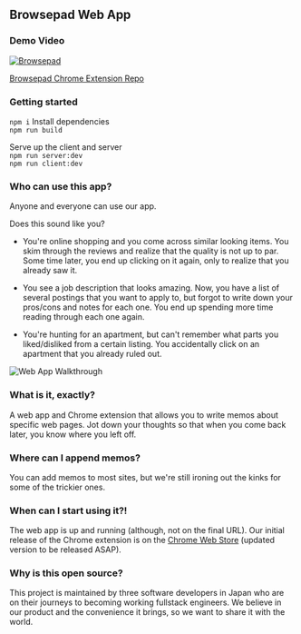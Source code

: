 ## Browsepad Web App

### Demo Video

[![Browsepad](https://i.imgur.com/AVBMYfl.png)](https://youtu.be/Gh2YLf-1mgM?t=338)

<a href="https://github.com/Cury-Sohoni-Lau/browsepad-extension">Browsepad Chrome Extension Repo</a>

### Getting started

`npm i` Install dependencies <br />
`npm run build` <br />

Serve up the client and server <br />
`npm run server:dev` <br />
`npm run client:dev` 

### Who can use this app?
Anyone and everyone can use our app.

Does this sound like you?

- You're online shopping and you come across similar looking items.  You skim through the reviews and realize that the quality is not up to par. Some time later, you end up clicking on it again, only to realize that you already saw it. 

- You see a job description that looks amazing. Now, you have a list of several postings that you want to apply to, but forgot to write down your pros/cons and notes for each one. You end up spending more time reading through each one again. 

- You're hunting for an apartment, but can't remember what parts you liked/disliked from a certain listing. You accidentally click on an apartment that you already ruled out.

![Web App Walkthrough](app-walkthrough.gif)

### What is it, exactly?
A web app and Chrome extension that allows you to write memos about specific web pages. Jot down your thoughts so that when you come back later, you know where you left off. 

### Where can I append memos? 
You can add memos to most sites, but we're still ironing out the kinks for some of the trickier ones. 

### When can I start using it?!
The web app is up and running (although, not on the final URL). Our initial release of the Chrome extension is on the <a href="https://chrome.google.com/webstore/detail/browsepad-extension/efeaahemcgmapoodfaniiginekegkllj">Chrome Web Store</a> (updated version to be released ASAP).

### Why is this open source?
This project is maintained by three software developers in Japan who are on their journeys to becoming working fullstack engineers. We believe in our product and the convenience it brings, so we want to share it with the world.   



